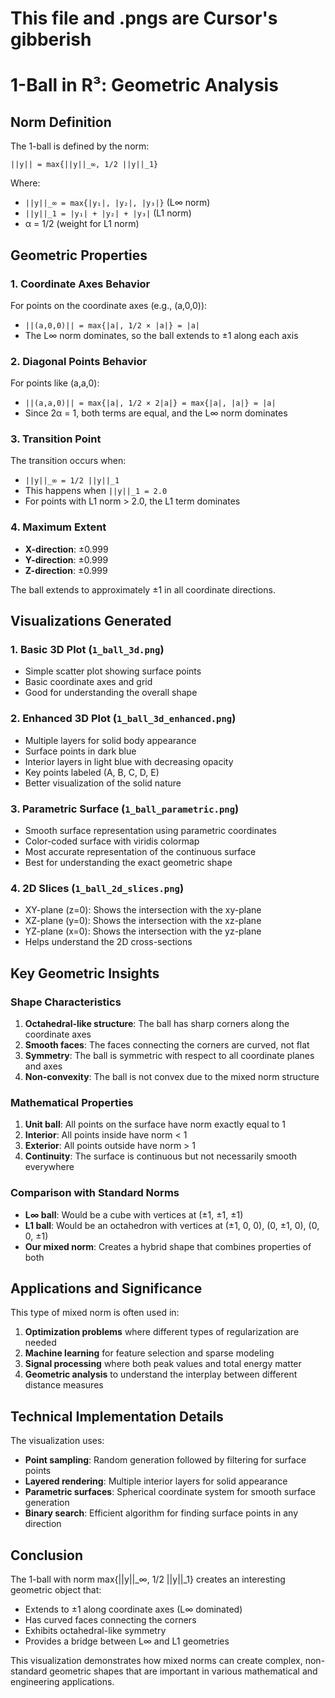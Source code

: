# This file and .pngs are Cursor's gibberish

# 1-Ball in R³: Geometric Analysis

## Norm Definition
The 1-ball is defined by the norm:
```
||y|| = max{||y||_∞, 1/2 ||y||_1}
```

Where:
- `||y||_∞ = max{|y₁|, |y₂|, |y₃|}` (L∞ norm)
- `||y||_1 = |y₁| + |y₂| + |y₃|` (L1 norm)
- α = 1/2 (weight for L1 norm)

## Geometric Properties

### 1. Coordinate Axes Behavior
For points on the coordinate axes (e.g., (a,0,0)):
- `||(a,0,0)|| = max{|a|, 1/2 × |a|} = |a|`
- The L∞ norm dominates, so the ball extends to ±1 along each axis

### 2. Diagonal Points Behavior
For points like (a,a,0):
- `||(a,a,0)|| = max{|a|, 1/2 × 2|a|} = max{|a|, |a|} = |a|`
- Since 2α = 1, both terms are equal, and the L∞ norm dominates

### 3. Transition Point
The transition occurs when:
- `||y||_∞ = 1/2 ||y||_1`
- This happens when `||y||_1 = 2.0`
- For points with L1 norm > 2.0, the L1 term dominates

### 4. Maximum Extent
- **X-direction**: ±0.999
- **Y-direction**: ±0.999  
- **Z-direction**: ±0.999

The ball extends to approximately ±1 in all coordinate directions.

## Visualizations Generated

### 1. Basic 3D Plot (`1_ball_3d.png`)
- Simple scatter plot showing surface points
- Basic coordinate axes and grid
- Good for understanding the overall shape

### 2. Enhanced 3D Plot (`1_ball_3d_enhanced.png`)
- Multiple layers for solid body appearance
- Surface points in dark blue
- Interior layers in light blue with decreasing opacity
- Key points labeled (A, B, C, D, E)
- Better visualization of the solid nature

### 3. Parametric Surface (`1_ball_parametric.png`)
- Smooth surface representation using parametric coordinates
- Color-coded surface with viridis colormap
- Most accurate representation of the continuous surface
- Best for understanding the exact geometric shape

### 4. 2D Slices (`1_ball_2d_slices.png`)
- XY-plane (z=0): Shows the intersection with the xy-plane
- XZ-plane (y=0): Shows the intersection with the xz-plane  
- YZ-plane (x=0): Shows the intersection with the yz-plane
- Helps understand the 2D cross-sections

## Key Geometric Insights

### Shape Characteristics
1. **Octahedral-like structure**: The ball has sharp corners along the coordinate axes
2. **Smooth faces**: The faces connecting the corners are curved, not flat
3. **Symmetry**: The ball is symmetric with respect to all coordinate planes and axes
4. **Non-convexity**: The ball is not convex due to the mixed norm structure

### Mathematical Properties
1. **Unit ball**: All points on the surface have norm exactly equal to 1
2. **Interior**: All points inside have norm < 1
3. **Exterior**: All points outside have norm > 1
4. **Continuity**: The surface is continuous but not necessarily smooth everywhere

### Comparison with Standard Norms
- **L∞ ball**: Would be a cube with vertices at (±1, ±1, ±1)
- **L1 ball**: Would be an octahedron with vertices at (±1, 0, 0), (0, ±1, 0), (0, 0, ±1)
- **Our mixed norm**: Creates a hybrid shape that combines properties of both

## Applications and Significance

This type of mixed norm is often used in:
1. **Optimization problems** where different types of regularization are needed
2. **Machine learning** for feature selection and sparse modeling
3. **Signal processing** where both peak values and total energy matter
4. **Geometric analysis** to understand the interplay between different distance measures

## Technical Implementation Details

The visualization uses:
- **Point sampling**: Random generation followed by filtering for surface points
- **Layered rendering**: Multiple interior layers for solid appearance
- **Parametric surfaces**: Spherical coordinate system for smooth surface generation
- **Binary search**: Efficient algorithm for finding surface points in any direction

## Conclusion

The 1-ball with norm max{||y||_∞, 1/2 ||y||_1} creates an interesting geometric object that:
- Extends to ±1 along coordinate axes (L∞ dominated)
- Has curved faces connecting the corners
- Exhibits octahedral-like symmetry
- Provides a bridge between L∞ and L1 geometries

This visualization demonstrates how mixed norms can create complex, non-standard geometric shapes that are important in various mathematical and engineering applications.
